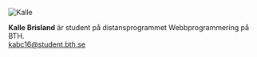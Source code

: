 ![Kalle](img/byline.png)

**Kalle Brisland** är student på distans&shy;programmet Webb&shy;programmering på BTH.<br>
<kabc16@student.bth.se>
